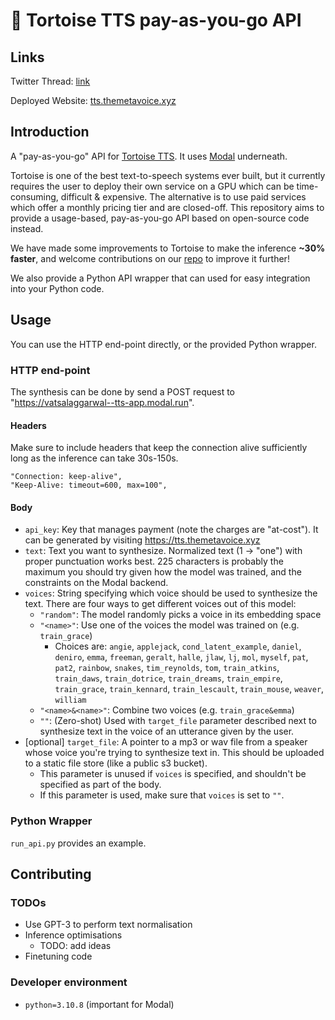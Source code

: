 # 🐢 Tortoise TTS pay-as-you-go API

## Links
Twitter Thread: [link](https://twitter.com/vatsal_aggarwal/status/1612536547248836608?s=20)

Deployed Website: [tts.themetavoice.xyz](https://tts.themetavoice.xyz)

## Introduction

A "pay-as-you-go" API for [Tortoise TTS](https://github.com/neonbjb/tortoise-tts/). It uses [Modal](https://modal.com/) underneath.

Tortoise is one of the best text-to-speech systems ever built, but it currently requires the user to deploy their own service on a GPU which can be time-consuming, difficult & expensive. The alternative is to use paid services which offer a monthly pricing tier and are closed-off. This repository aims to provide a usage-based, pay-as-you-go API based on open-source code instead.

We have made some improvements to Tortoise to make the inference **~30% faster**, and welcome contributions on our [repo](https://github.com/metavoicexyz/tortoise-tts) to improve it further!

We also provide a Python API wrapper that can used for easy integration into your Python code.

## Usage
You can use the HTTP end-point directly, or the provided Python wrapper.

### HTTP end-point
The synthesis can be done by send a POST request to "https://vatsalaggarwal--tts-app.modal.run". 

#### Headers
Make sure to include headers that keep the connection alive sufficiently long as the inference can take 30s-150s.
```
"Connection: keep-alive",
"Keep-Alive: timeout=600, max=100",
```

#### Body
- `api_key`: Key that manages payment (note the charges are "at-cost"). It can be generated by visiting https://tts.themetavoice.xyz
- `text`: Text you want to synthesize. Normalized text (1 -> "one") with proper punctuation works best. 225 characters is probably the maximum you should try given how the model was trained, and the constraints on the Modal backend.
- `voices`: String specifying which voice should be used to synthesize the text. There are four ways to get different voices out of this model:
    - `"random"`: The model randomly picks a voice in its embedding space
    - `"<name>"`: Use one of the voices the model was trained on (e.g. `train_grace`)
        - Choices are: `angie`, `applejack`, `cond_latent_example`, `daniel`, `deniro`, `emma`, `freeman`, `geralt`, `halle`, `jlaw`, `lj`, `mol`, `myself`, `pat`, `pat2`, `rainbow`, `snakes`, `tim_reynolds`, `tom`, `train_atkins`, `train_daws`, `train_dotrice`, `train_dreams`, `train_empire`, `train_grace`, `train_kennard`, `train_lescault`, `train_mouse`, `weaver`, `william`
    - `"<name>&<name>"`: Combine two voices (e.g. `train_grace&emma`)
    - `""`: (Zero-shot) Used with `target_file` parameter described next to synthesize text in the voice of an utterance given by the user.
- [optional] `target_file`: A pointer to a mp3 or wav file from a speaker whose voice you're trying to synthesize text in. This should be uploaded to a static file store (like a public s3 bucket).
    - This parameter is unused if `voices` is specified, and shouldn't be specified as part of the body.
    - If this parameter is used, make sure that `voices` is set to `""`. 

### Python Wrapper
`run_api.py` provides an example.

## Contributing

### TODOs
- Use GPT-3 to perform text normalisation
- Inference optimisations
    - TODO: add ideas
- Finetuning code 

### Developer environment
- `python=3.10.8` (important for Modal)
